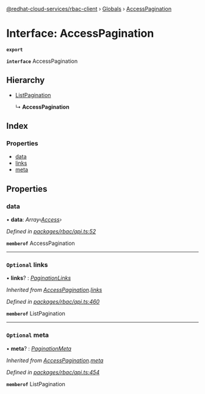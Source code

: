 [@redhat-cloud-services/rbac-client](../README.md) › [Globals](../globals.md) › [AccessPagination](accesspagination.md)

# Interface: AccessPagination

**`export`** 

**`interface`** AccessPagination

## Hierarchy

* [ListPagination](listpagination.md)

  ↳ **AccessPagination**

## Index

### Properties

* [data](accesspagination.md#data)
* [links](accesspagination.md#optional-links)
* [meta](accesspagination.md#optional-meta)

## Properties

###  data

• **data**: *Array‹[Access](access.md)›*

*Defined in [packages/rbac/api.ts:52](https://github.com/RedHatInsights/javascript-clients/blob/master/packages/rbac/api.ts#L52)*

**`memberof`** AccessPagination

___

### `Optional` links

• **links**? : *[PaginationLinks](paginationlinks.md)*

*Inherited from [AccessPagination](accesspagination.md).[links](accesspagination.md#optional-links)*

*Defined in [packages/rbac/api.ts:460](https://github.com/RedHatInsights/javascript-clients/blob/master/packages/rbac/api.ts#L460)*

**`memberof`** ListPagination

___

### `Optional` meta

• **meta**? : *[PaginationMeta](paginationmeta.md)*

*Inherited from [AccessPagination](accesspagination.md).[meta](accesspagination.md#optional-meta)*

*Defined in [packages/rbac/api.ts:454](https://github.com/RedHatInsights/javascript-clients/blob/master/packages/rbac/api.ts#L454)*

**`memberof`** ListPagination

